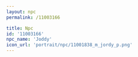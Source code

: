 ```yaml
---
layout: npc
permalink: /11003166

title: Npc
id: '11003166'
npc_name: 'Joddy'
icon_url: 'portrait/npc/11001838_m_jordy_p.png'
---
```


